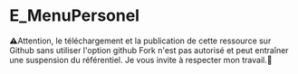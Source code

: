 # E_MenuPersonel
⚠️Attention, le téléchargement et la publication de cette ressource sur Github sans utiliser l'option github Fork n'est pas autorisé et peut entraîner une suspension du référentiel. Je vous invite à respecter mon travail.🐌
